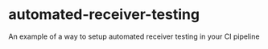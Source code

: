 # automated-receiver-testing
An example of a way to setup automated receiver testing in your CI pipeline
